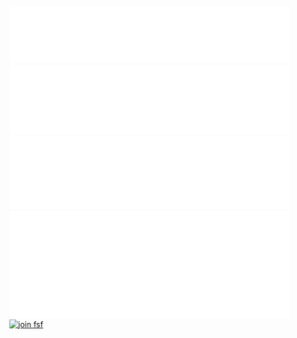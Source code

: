 [![Header metrics](./metrics/header.svg)](#)  
[![Repositories metrics](./metrics/repositories.svg)](#)  
[![Languages plugin metrics](./metrics/plugin-languages.svg)](#)  
[![Notable contributions plugin metrics](./metrics/plugin-notable.svg)](#)    
[![join fsf](https://static.fsf.org/nosvn/associate/crm/3190682.png)](#)  


  
